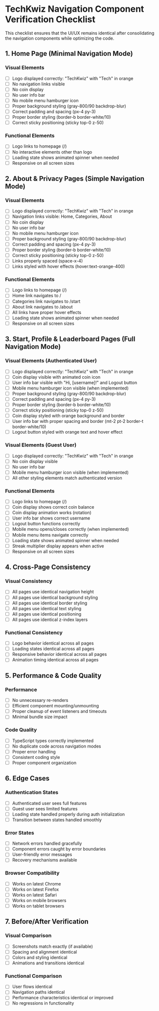 # TechKwiz Navigation Component Verification Checklist

This checklist ensures that the UI/UX remains identical after consolidating the navigation components while optimizing the code.

## 1. Home Page (Minimal Navigation Mode)

### Visual Elements
- [ ] Logo displayed correctly: "TechKwiz" with "Tech" in orange
- [ ] No navigation links visible
- [ ] No coin display
- [ ] No user info bar
- [ ] No mobile menu hamburger icon
- [ ] Proper background styling (gray-800/90 backdrop-blur)
- [ ] Correct padding and spacing (px-4 py-3)
- [ ] Proper border styling (border-b border-white/10)
- [ ] Correct sticky positioning (sticky top-0 z-50)

### Functional Elements
- [ ] Logo links to homepage (/)
- [ ] No interactive elements other than logo
- [ ] Loading state shows animated spinner when needed
- [ ] Responsive on all screen sizes

## 2. About & Privacy Pages (Simple Navigation Mode)

### Visual Elements
- [ ] Logo displayed correctly: "TechKwiz" with "Tech" in orange
- [ ] Navigation links visible: Home, Categories, About
- [ ] No coin display
- [ ] No user info bar
- [ ] No mobile menu hamburger icon
- [ ] Proper background styling (gray-800/90 backdrop-blur)
- [ ] Correct padding and spacing (px-4 py-3)
- [ ] Proper border styling (border-b border-white/10)
- [ ] Correct sticky positioning (sticky top-0 z-50)
- [ ] Links properly spaced (space-x-4)
- [ ] Links styled with hover effects (hover:text-orange-400)

### Functional Elements
- [ ] Logo links to homepage (/)
- [ ] Home link navigates to /
- [ ] Categories link navigates to /start
- [ ] About link navigates to /about
- [ ] All links have proper hover effects
- [ ] Loading state shows animated spinner when needed
- [ ] Responsive on all screen sizes

## 3. Start, Profile & Leaderboard Pages (Full Navigation Mode)

### Visual Elements (Authenticated User)
- [ ] Logo displayed correctly: "TechKwiz" with "Tech" in orange
- [ ] Coin display visible with animated coin icon
- [ ] User info bar visible with "Hi, [username]!" and Logout button
- [ ] Mobile menu hamburger icon visible (when implemented)
- [ ] Proper background styling (gray-800/90 backdrop-blur)
- [ ] Correct padding and spacing (px-4 py-3)
- [ ] Proper border styling (border-b border-white/10)
- [ ] Correct sticky positioning (sticky top-0 z-50)
- [ ] Coin display styled with orange background and border
- [ ] User info bar with proper spacing and border (mt-2 pt-2 border-t border-white/10)
- [ ] Logout button styled with orange text and hover effect

### Visual Elements (Guest User)
- [ ] Logo displayed correctly: "TechKwiz" with "Tech" in orange
- [ ] No coin display visible
- [ ] No user info bar
- [ ] Mobile menu hamburger icon visible (when implemented)
- [ ] All other styling elements match authenticated version

### Functional Elements
- [ ] Logo links to homepage (/)
- [ ] Coin display shows correct coin balance
- [ ] Coin display animation works (rotation)
- [ ] User info bar shows correct username
- [ ] Logout button functions correctly
- [ ] Mobile menu opens/closes correctly (when implemented)
- [ ] Mobile menu items navigate correctly
- [ ] Loading state shows animated spinner when needed
- [ ] Streak multiplier display appears when active
- [ ] Responsive on all screen sizes

## 4. Cross-Page Consistency

### Visual Consistency
- [ ] All pages use identical navigation height
- [ ] All pages use identical background styling
- [ ] All pages use identical border styling
- [ ] All pages use identical text styling
- [ ] All pages use identical positioning
- [ ] All pages use identical z-index layers

### Functional Consistency
- [ ] Logo behavior identical across all pages
- [ ] Loading states identical across all pages
- [ ] Responsive behavior identical across all pages
- [ ] Animation timing identical across all pages

## 5. Performance & Code Quality

### Performance
- [ ] No unnecessary re-renders
- [ ] Efficient component mounting/unmounting
- [ ] Proper cleanup of event listeners and timeouts
- [ ] Minimal bundle size impact

### Code Quality
- [ ] TypeScript types correctly implemented
- [ ] No duplicate code across navigation modes
- [ ] Proper error handling
- [ ] Consistent coding style
- [ ] Proper component organization

## 6. Edge Cases

### Authentication States
- [ ] Authenticated user sees full features
- [ ] Guest user sees limited features
- [ ] Loading state handled properly during auth initialization
- [ ] Transition between states handled smoothly

### Error States
- [ ] Network errors handled gracefully
- [ ] Component errors caught by error boundaries
- [ ] User-friendly error messages
- [ ] Recovery mechanisms available

### Browser Compatibility
- [ ] Works on latest Chrome
- [ ] Works on latest Firefox
- [ ] Works on latest Safari
- [ ] Works on mobile browsers
- [ ] Works on tablet browsers

## 7. Before/After Verification

### Visual Comparison
- [ ] Screenshots match exactly (if available)
- [ ] Spacing and alignment identical
- [ ] Colors and styling identical
- [ ] Animations and transitions identical

### Functional Comparison
- [ ] User flows identical
- [ ] Navigation paths identical
- [ ] Performance characteristics identical or improved
- [ ] No regressions in functionality